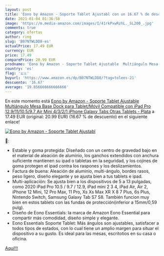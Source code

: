 ```yaml
---
layout: post
title: 'Eono by Amazon - Soporte Tablet Ajustabl con un 16.67 % de descuento'
date: 2021-01-04 01:36:58
image: 'https://m.media-amazon.com/images/I/41rkPxwRzhL._SL200_.jpg'
comments: true
category: ofertas
author: ring
slug: 'B07NTWLDD8-es'
actualPrice: 17.49 EUR
currency: EUR
price: 17.49
comparePrice: 20.99 EUR
prodname: 'Eono by Amazon - Soporte Tablet Ajustable  Multiángulo Mesa Base Dock para Tablet/Móvil Compatible con iPad Pro 12.9/11/10.5/9.7  Air Mini 4/3/2/1  iPhone  Galaxy Tabs  Otras Tablets - Plata'
country: 'es'
flag: '🇪🇸'
buyurl: 'https://www.amazon.es/dp/B07NTWLDD8/?tag=tolees-21'
descuento: '16.67'
average: '19.856666666666666'
---
```


En este momento está [Eono by Amazon - Soporte Tablet Ajustable  Multiángulo Mesa Base Dock para Tablet/Móvil Compatible con iPad Pro 12.9/11/10.5/9.7  Air Mini 4/3/2/1  iPhone  Galaxy Tabs  Otras Tablets - Plata](https://www.amazon.es/dp/B07NTWLDD8/?tag=tolees-21) a 17.49 EUR (original: 20.99 EUR) (16.67 %  de descuento) en el siguiente enlace!

[![Eono by Amazon - Soporte Tablet Ajustabl](https://m.media-amazon.com/images/I/41rkPxwRzhL._SL200_.jpg)](https://www.amazon.es/dp/B07NTWLDD8/?tag=tolees-21)

🔎:

- Estable y goma protegida: Diseñado con un centro de gravedad bajo en el material de aleación de aluminio, los ganchos extendidos con anchura suficiente mantienen su ipad o tabletas en la seguridad, y los cojines de goma protegen el ipad contra los raspones y los deslizamientos.
- Factura de buena: Aleación de aluminio, multi-ángulo, bordes rasos, peso ligero, diseño elegante y se ajusta bien a tus tablets e ipad.
- Multi-aplicación: Se ajusta bien a los dispositivos de 5 a 13 pulgadas, como 2020 iPad Pro 10.5 / 9.7 / 12.9, iPad mini 2 3 4, iPad Air, Air 2, iPhone 12 Mini, 12 Pro Max, 11 Pro, Xs Xs Max XR X 8 7 Plus, 6s Plus, Nintendo Switch, Samsung Galaxy Tab S7 S8. También funcion muy bien en estos tablets con las fundas de protección(inferior a 15mm/0,59 pulg).
- Diseño de Eono Essentials: la marca de Amazon Eono Essential para compartir más comodidad, diseño simple y elegante.
- Eono Essentials Soporte Tablet: Más ángulos son ajustables, satisfacer a todos tipos de estados, con lo cual tiene un amplio margen para situar el dispositivo a su gusto. Es ideal para las mesas, escritotios en su casa o oficina.

[Aquí!!!](https://www.amazon.es/dp/B07NTWLDD8/?tag=tolees-21)
